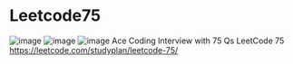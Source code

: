 # Leetcode75
![image](https://github.com/user-attachments/assets/2e29aa2b-a8dd-49a2-9d27-8056e0e88e00)
![image](https://github.com/user-attachments/assets/88dcd6b8-38ae-4014-993a-f5abcccdac00)
![image](https://github.com/user-attachments/assets/2e29aa2b-a8dd-49a2-9d27-8056e0e88e00)
Ace Coding Interview with 75 Qs
LeetCode 75
https://leetcode.com/studyplan/leetcode-75/
